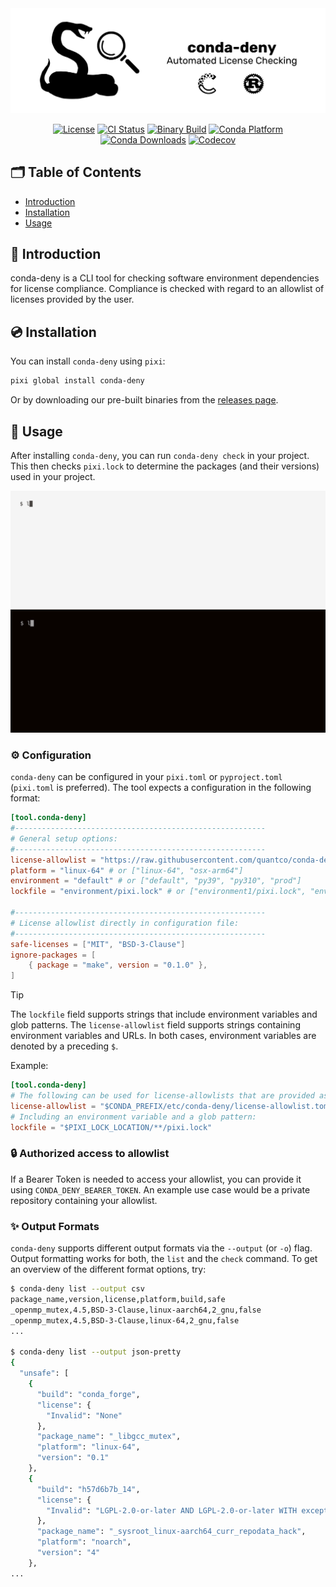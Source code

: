 <picture>
  <source media="(prefers-color-scheme: dark)" srcset="./.github/assets/conda-deny-banner-dark.png">
  <source media="(prefers-color-scheme: light)" srcset="./.github/assets/conda-deny-banner-light.png">
  <img alt="conda-deny" src="./.github/assets/conda-deny-banner-light.png">
</picture>

<div align="center">

[![License][license-badge]](LICENSE)
[![CI Status][ci-badge]][ci]
[![Binary Build][binary-build-badge]][binary-build]
[![Conda Platform][conda-badge]][conda-url]
[![Conda Downloads][conda-downloads-badge]][conda-url]
[![Codecov][codecov]][codecov-url]

[license-badge]: https://img.shields.io/github/license/quantco/conda-deny?style=flat-square

[ci-badge]: https://img.shields.io/github/actions/workflow/status/quantco/conda-deny/ci.yml?branch=main&style=flat-square&label=CI
[ci]: https://github.com/quantco/conda-deny/actions/workflows/ci.yml

[binary-build-badge]: https://img.shields.io/github/actions/workflow/status/quantco/conda-deny/build.yml?branch=main&style=flat-square&label=Binary%20Build
[binary-build]: https://github.com/quantco/conda-deny/actions/workflows/build.yml

[conda-badge]: https://img.shields.io/conda/vn/conda-forge/conda-deny?style=flat-square
[conda-downloads-badge]: https://img.shields.io/conda/dn/conda-forge/conda-deny?style=flat-square
[conda-url]: https://prefix.dev/channels/conda-forge/packages/conda-deny

[codecov]: https://img.shields.io/codecov/c/github/quantco/conda-deny/main?style=flat-square
[codecov-url]: https://codecov.io/gh/Quantco/conda-deny

</div>

## 🗂 Table of Contents

- [Introduction](#-introduction)
- [Installation](#-installation)
- [Usage](#-usage)

## 📖 Introduction

conda-deny is a CLI tool for checking software environment dependencies for license compliance.
Compliance is checked with regard to an allowlist of licenses provided by the user.

## 💿 Installation

You can install `conda-deny` using `pixi`:

```bash
pixi global install conda-deny
```

Or by downloading our pre-built binaries from the [releases page](https://github.com/quantco/conda-deny/releases).

## 🎯 Usage

After installing `conda-deny`, you can run `conda-deny check` in your project.
This then checks `pixi.lock` to determine the packages (and their versions) used in your project.

![conda-deny demo](.github/assets/demo/demo-light.gif#gh-light-mode-only)
![conda-deny demo](.github/assets/demo/demo-dark.gif#gh-dark-mode-only)

### ⚙️ Configuration

`conda-deny` can be configured in your `pixi.toml` or `pyproject.toml` (`pixi.toml` is preferred).
The tool expects a configuration in the following format:

```toml
[tool.conda-deny]
#--------------------------------------------------------
# General setup options:
#--------------------------------------------------------
license-allowlist = "https://raw.githubusercontent.com/quantco/conda-deny/main/tests/test_remote_base_configs/conda-deny-license_allowlist.toml" # or ["license_allowlist.toml", "other_license_allowlist.toml"]
platform = "linux-64" # or ["linux-64", "osx-arm64"]
environment = "default" # or ["default", "py39", "py310", "prod"]
lockfile = "environment/pixi.lock" # or ["environment1/pixi.lock", "environment2/pixi.lock"]

#--------------------------------------------------------
# License allowlist directly in configuration file:
#--------------------------------------------------------
safe-licenses = ["MIT", "BSD-3-Clause"]
ignore-packages = [
    { package = "make", version = "0.1.0" },
]
```

> [!TIP]
> The `lockfile` field supports strings that include environment variables and glob patterns.
> The `license-allowlist` field supports strings containing environment variables and URLs.
> In both cases, environment variables are denoted by a preceding `$`.
>
> Example:
> ```toml
> [tool.conda-deny]
> # The following can be used for license-allowlists that are provided as packages
> license-allowlist = "$CONDA_PREFIX/etc/conda-deny/license-allowlist.toml"
> # Including an environment variable and a glob pattern:
> lockfile = "$PIXI_LOCK_LOCATION/**/pixi.lock"
> ```

### 🔒 Authorized access to allowlist

If a Bearer Token is needed to access your allowlist, you can provide it using `CONDA_DENY_BEARER_TOKEN`.
An example use case would be a private repository containing your allowlist.

### ✨ Output Formats

`conda-deny` supports different output formats via the `--output` (or `-o`) flag.
Output formatting works for both, the `list` and the `check` command.
To get an overview of the different format options, try:

```bash
$ conda-deny list --output csv
package_name,version,license,platform,build,safe
_openmp_mutex,4.5,BSD-3-Clause,linux-aarch64,2_gnu,false
_openmp_mutex,4.5,BSD-3-Clause,linux-64,2_gnu,false
...

$ conda-deny list --output json-pretty
{
  "unsafe": [
    {
      "build": "conda_forge",
      "license": {
        "Invalid": "None"
      },
      "package_name": "_libgcc_mutex",
      "platform": "linux-64",
      "version": "0.1"
    },
    {
      "build": "h57d6b7b_14",
      "license": {
        "Invalid": "LGPL-2.0-or-later AND LGPL-2.0-or-later WITH exceptions AND GPL-2.0-or-later AND MPL-2.0"
      },
      "package_name": "_sysroot_linux-aarch64_curr_repodata_hack",
      "platform": "noarch",
      "version": "4"
    },
...
```
